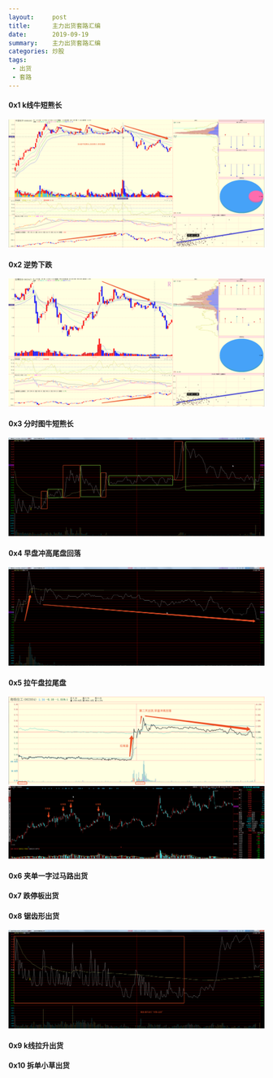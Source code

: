 ```yaml
---
layout:     post
title:      主力出货套路汇编
date:       2019-09-19
summary:    主力出货套路汇编
categories: 炒股
tags:
 - 出货
 - 套路
---
```


#### 0x1 k线牛短熊长

<img src="https://raw.githubusercontent.com/3xp10it/pic/master/rkndxc.png" data-action="zoom">

#### 0x2 逆势下跌

<img src="https://raw.githubusercontent.com/3xp10it/pic/master/nsxd.png" data-action="zoom">

#### 0x3 分时图牛短熊长

<img src="https://raw.githubusercontent.com/3xp10it/pic/master/fsndxc.png" data-action="zoom">

#### 0x4 早盘冲高尾盘回落

<img src="https://raw.githubusercontent.com/3xp10it/pic/master/cghl.png" data-action="zoom">

#### 0x5 拉午盘拉尾盘

<img src="https://raw.githubusercontent.com/3xp10it/pic/master/lwp.png" data-action="zoom">

<img src="https://raw.githubusercontent.com/3xp10it/pic/master/klwp.png" data-action="zoom">

#### 0x6 夹单一字过马路出货

#### 0x7 跌停板出货

#### 0x8 锯齿形出货

<img src="https://raw.githubusercontent.com/3xp10it/pic/master/jcch.png" data-action="zoom">

#### 0x9 k线拉升出货

#### 0x10 拆单小草出货
